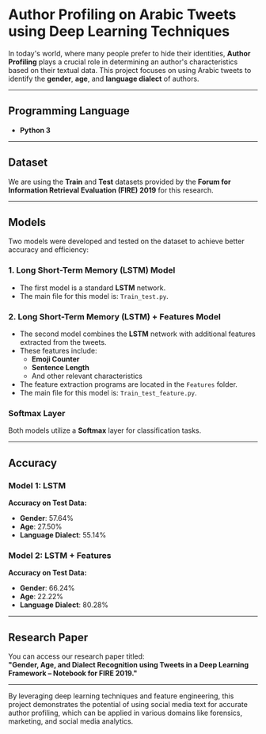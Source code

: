 # Author Profiling on Arabic Tweets using Deep Learning Techniques  

In today's world, where many people prefer to hide their identities, **Author Profiling** plays a crucial role in determining an author's characteristics based on their textual data. This project focuses on using Arabic tweets to identify the **gender**, **age**, and **language dialect** of authors.

---

## Programming Language  
- **Python 3**

---

## Dataset  
We are using the **Train** and **Test** datasets provided by the **Forum for Information Retrieval Evaluation (FIRE) 2019** for this research.

---

## Models  
Two models were developed and tested on the dataset to achieve better accuracy and efficiency:

### 1. Long Short-Term Memory (LSTM) Model  
- The first model is a standard **LSTM** network.
- The main file for this model is: `Train_test.py`.

### 2. Long Short-Term Memory (LSTM) + Features Model  
- The second model combines the **LSTM** network with additional features extracted from the tweets.
- These features include:
  - **Emoji Counter**
  - **Sentence Length**
  - And other relevant characteristics
- The feature extraction programs are located in the `Features` folder.
- The main file for this model is: `Train_test_feature.py`.

### Softmax Layer  
Both models utilize a **Softmax** layer for classification tasks.

---

## Accuracy  

### Model 1: LSTM  
**Accuracy on Test Data:**  
- **Gender**: 57.64%  
- **Age**: 27.50%  
- **Language Dialect**: 55.14%

### Model 2: LSTM + Features  
**Accuracy on Test Data:**  
- **Gender**: 66.24%  
- **Age**: 22.22%  
- **Language Dialect**: 80.28%

---

## Research Paper  
You can access our research paper titled:  
**"Gender, Age, and Dialect Recognition using Tweets in a Deep Learning Framework – Notebook for FIRE 2019."**

---

By leveraging deep learning techniques and feature engineering, this project demonstrates the potential of using social media text for accurate author profiling, which can be applied in various domains like forensics, marketing, and social media analytics.
